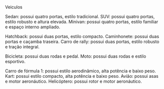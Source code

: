 Veiculos

Sedan: possui quatro portas, estilo tradicional.
SUV: possui quatro portas, estilo robusto e altura elevada.
Minivan: possui quatro portas, estilo familiar e espaço interno ampliado.

Hatchback: possui duas portas, estilo compacto.
Caminhonete: possui duas portas e caçamba traseira.
Carro de rally: possui duas portas, estilo robusto e tração integral.

Bicicleta: possui duas rodas e pedal.
Moto: possui duas rodas e estilo esportivo.


Carro de fórmula 1: possui estilo aerodinâmico, alta potência e baixo peso.
Kart: possui estilo compacto, alta potência e baixo peso.
Avião: possui asas e motor aeronáutico.
Helicóptero: possui rotor e motor aeronáutico.

